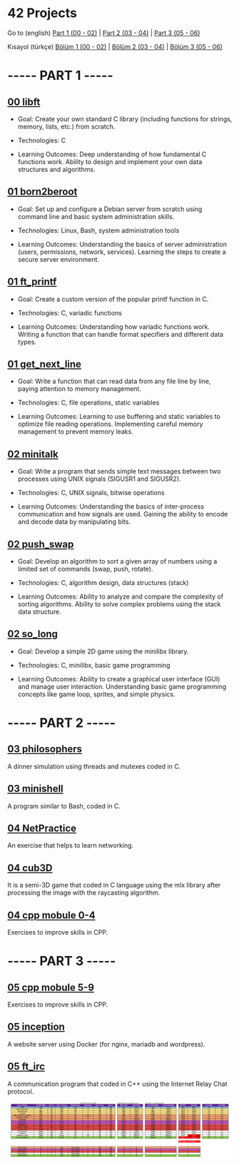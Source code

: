 # 42 Projects
Go to (english)
[Part 1 (00 - 02)](#------part-1------)
|
[Part 2 (03 - 04)](#------part-2------)
|
[Part 3 (05 - 06)](#------part-3------)

Kısayol (türkçe)
[Bölüm 1 (00 - 02)](#------bölüm-1------)
|
[Bölüm 2 (03 - 04)](#------bölüm-2------)
|
[Bölüm 3 (05 - 06)](#------bölüm-3------)

# ----- PART 1 -----

## [00 libft](https://github.com/Muratmirsad/42/tree/master/00%20Libft/)

- Goal: Create your own standard C library (including functions for strings, memory, lists, etc.) from scratch.

- Technologies: C

- Learning Outcomes:
    Deep understanding of how fundamental C functions work.
    Ability to design and implement your own data structures and algorithms.

## [01 born2beroot](https://github.com/Muratmirsad/42/tree/master/01%20born2beroot/)

- Goal: Set up and configure a Debian server from scratch using command line and basic system administration skills.

- Technologies: Linux, Bash, system administration tools

- Learning Outcomes:
    Understanding the basics of server administration (users, permissions, network, services).
    Learning the steps to create a secure server environment.

## [01 ft_printf](https://github.com/Muratmirsad/42/tree/master/01%20ft_printf/)

- Goal: Create a custom version of the popular printf function in C.

- Technologies: C, variadic functions

- Learning Outcomes:
    Understanding how variadic functions work.
    Writing a function that can handle format specifiers and different data types.

## [01 get_next_line](https://github.com/Muratmirsad/42/tree/master/01%20get_next_line/)

- Goal: Write a function that can read data from any file line by line, paying attention to memory management.

- Technologies: C, file operations, static variables

- Learning Outcomes:
    Learning to use buffering and static variables to optimize file reading operations.
    Implementing careful memory management to prevent memory leaks.

## [02 minitalk](https://github.com/Muratmirsad/42/tree/master/02%20minitalk/)

- Goal: Write a program that sends simple text messages between two processes using UNIX signals (SIGUSR1 and SIGUSR2).

- Technologies: C, UNIX signals, bitwise operations

- Learning Outcomes:
    Understanding the basics of inter-process communication and how signals are used.
    Gaining the ability to encode and decode data by manipulating bits.

## [02 push_swap](https://github.com/Muratmirsad/42/tree/master/02%20push_swap/)

- Goal: Develop an algorithm to sort a given array of numbers using a limited set of commands (swap, push, rotate).

- Technologies: C, algorithm design, data structures (stack)

- Learning Outcomes:
    Ability to analyze and compare the complexity of sorting algorithms.
    Ability to solve complex problems using the stack data structure.

## [02 so_long](https://github.com/Muratmirsad/42/tree/master/02%20so_long/)

- Goal: Develop a simple 2D game using the minilibx library.

- Technologies: C, minilibx, basic game programming

- Learning Outcomes:
    Ability to create a graphical user interface (GUI) and manage user interaction.
    Understanding basic game programming concepts like game loop, sprites, and simple physics.

# ----- PART 2 -----

## [03 philosophers](https://github.com/Muratmirsad/42/tree/master/03%20philosophers/)

A dinner simulation using threads and mutexes coded in C.

## [03 minishell](https://github.com/Muratmirsad/42/tree/master/03%20minishell/)

A program similar to Bash, coded in C.

## [04 NetPractice](https://github.com/Muratmirsad/42/tree/master/04%20NetPractice/)

An exercise that helps to learn networking.

## [04 cub3D](https://github.com/Muratmirsad/42/tree/master/04%20cub3D/)

It is a semi-3D game that coded in C language using the mlx library after processing the image with the raycasting algorithm.

## [04 cpp mobule 0-4](https://github.com/Muratmirsad/42/tree/master/04%20cpp%20module%200-4/)

Exercises to improve skills in CPP.

# ----- PART 3 -----

## [05 cpp mobule 5-9](https://github.com/Muratmirsad/42/tree/master/05%20cpp%20module%205-9/)

Exercises to improve skills in CPP.

## [05 inception](https://github.com/Muratmirsad/42/tree/master/05%20inception/)

A website server using Docker (for nginx, mariadb and wordpress).

## [05 ft_irc](https://github.com/Muratmirsad/42/tree/master/05%20ft_irc/)

A communication program that coded in C++ using the Internet Relay Chat protocol.

![old](/Projects_-_All_Data_for_students-1.png)
